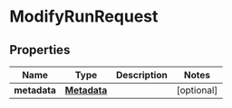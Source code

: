 # ModifyRunRequest

## Properties
Name | Type | Description | Notes
------------ | ------------- | ------------- | -------------
**metadata** | [**Metadata**](Metadata.md) |  |  [optional]
